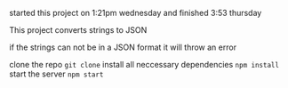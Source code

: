 started this project on 1:21pm wednesday and finished 3:53 thursday

This project converts strings to JSON

if the strings can not be in a JSON format it will throw an error

clone the repo ``git clone``
install all neccessary dependencies ``npm install``
start the server ``npm start``
